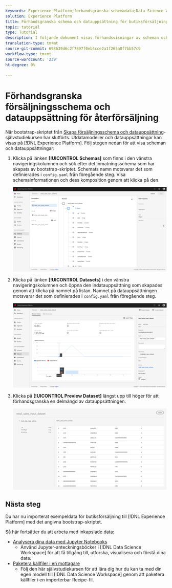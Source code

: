 ```yaml
---
keywords: Experience Platform;förhandsgranska schemadata;Data Science Workspace;populära ämnen
solution: Experience Platform
title: Förhandsgranska schema och datauppsättning för butiksförsäljning
topic: tutorial
type: Tutorial
description: I följande dokument visas förhandsvisningar av scheman och datauppsättningar på Adobe Experience Platform.
translation-type: tm+mt
source-git-commit: 698639d6c2f7897f0eb4cce2a1f265a0f7bb57c9
workflow-type: tm+mt
source-wordcount: '239'
ht-degree: 0%

---
```



# Förhandsgranska försäljningsschema och datauppsättning för återförsäljning

När bootstrap-skriptet från [Skapa försäljningsschema och datauppsättning](./create-retails-sales-dataset.md)-självstudiekursen har slutförts. Utdatamodeller och datauppsättningar kan visas på [!DNL Experience Platform]. Följ stegen nedan för att visa scheman och datauppsättningar:

1. Klicka på länken **[!UICONTROL Schemas]** som finns i den vänstra navigeringskolumnen och sök efter det inmatningsschema som har skapats av bootstrap-skriptet. Schemats namn motsvarar det som definierades i `config.yaml` från föregående steg. Visa schemainformationen och dess komposition genom att klicka på den.

   ![](../images/models-recipes/access-data/schema_overview.png)

2. Klicka på länken **[!UICONTROL Datasets]** i den vänstra navigeringskolumnen och öppna den indatauppsättning som skapades genom att klicka på namnet på listan. Namnet på datauppsättningen motsvarar det som definierades i `config.yaml` från föregående steg.

   ![](../images/models-recipes/access-data/dataset_overview.png)

3. Klicka på **[!UICONTROL Preview Dataset]** längst upp till höger för att förhandsgranska en delmängd av datauppsättningen.

   ![](../images/models-recipes/access-data/preview_dataset.png)

## Nästa steg

Du har nu importerat exempeldata för butiksförsäljning till [!DNL Experience Platform] med det angivna bootstrap-skriptet.

Så här fortsätter du att arbeta med inkapslade data:
- [Analysera dina data med Jupyter Notebooks](../jupyterlab/analyze-your-data.md)
   - Använd Jupyter-anteckningsböcker i [!DNL Data Science Workspace] för att få tillgång till, utforska, visualisera och förstå dina data.
- [Paketera källfiler i en mottagare](./package-source-files-recipe.md)
   - Följ den här självstudiekursen för att lära dig hur du kan ta med din egen modell till [!DNL Data Science Workspace] genom att paketera källfiler i en importerbar Recipe-fil.